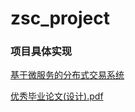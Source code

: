 # zsc_project
### 项目具体实现
[基于微服务的分布式交易系统](https://github.com/pandaQ-zsc/zsc_project/blob/master/%E5%9F%BA%E4%BA%8E%E5%BE%AE%E6%9C%8D%E5%8A%A1%E7%9A%84%E5%88%86%E5%B8%83%E5%BC%8F%E4%BA%A4%E6%98%93%E7%B3%BB%E7%BB%9F.pdf)

[优秀毕业论文(设计).pdf](https://github.com/pandaQ-zsc/zsc_project/files/13608822/default.pdf)
